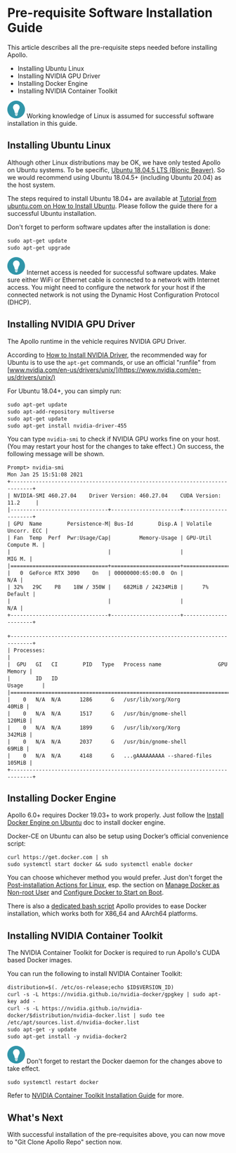 # Pre-requisite Software Installation Guide

This article describes all the pre-requisite steps needed before installing
Apollo.

- Installing Ubuntu Linux
- Installing NVIDIA GPU Driver
- Installing Docker Engine
- Installing NVIDIA Container Toolkit

![tip_icon](images/tip_icon.png) Working knowledge of Linux is assumed for
successful software installation in this guide.

## Installing Ubuntu Linux

Although other Linux distributions may be OK, we have only tested Apollo on
Ubuntu systems. To be specific,
[Ubuntu 18.04.5 LTS (Bionic Beaver)](https://releases.ubuntu.com/18.04.5/). So
we would recommend using Ubuntu 18.04.5+ (including Ubuntu 20.04) as the host
system.

The steps required to install Ubuntu 18.04+ are available at
[Tutorial from ubuntu.com on How to Install Ubuntu](https://ubuntu.com/tutorials/install-ubuntu-desktop).
Please follow the guide there for a successful Ubuntu installation.

Don't forget to perform software updates after the installation is done:

```shell
sudo apt-get update
sudo apt-get upgrade
```

![](images/tip_icon.png) Internet access is needed for successful software
updates. Make sure either WiFi or Ethernet cable is connected to a network with
Internet access. You might need to configure the network for your host if the
connected network is not using the Dynamic Host Configuration Protocol (DHCP).

## Installing NVIDIA GPU Driver

The Apollo runtime in the vehicle requires NVIDIA GPU Driver.

According to
[How to Install NVIDIA Driver](https://github.com/NVIDIA/nvidia-docker/wiki/Frequently-Asked-Questions#how-do-i-install-the-nvidia-driver),
the recommended way for Ubuntu is to use the `apt-get` commands, or use an
official "runfile" from
[www.nvidia.com/en-us/drivers/unix/](https://www.nvidia.com/en-us/drivers/unix/)

For Ubuntu 18.04+, you can simply run:

```
sudo apt-get update
sudo apt-add-repository multiverse
sudo apt-get update
sudo apt-get install nvidia-driver-455
```

You can type `nvidia-smi` to check if NVIDIA GPU works fine on your host. (You
may restart your host for the changes to take effect.) On success, the following
message will be shown.

```
Prompt> nvidia-smi
Mon Jan 25 15:51:08 2021
+-----------------------------------------------------------------------------+
| NVIDIA-SMI 460.27.04    Driver Version: 460.27.04    CUDA Version: 11.2     |
|-------------------------------+----------------------+----------------------+
| GPU  Name        Persistence-M| Bus-Id        Disp.A | Volatile Uncorr. ECC |
| Fan  Temp  Perf  Pwr:Usage/Cap|         Memory-Usage | GPU-Util  Compute M. |
|                               |                      |               MIG M. |
|===============================+======================+======================|
|   0  GeForce RTX 3090    On   | 00000000:65:00.0  On |                  N/A |
| 32%   29C    P8    18W / 350W |    682MiB / 24234MiB |      7%      Default |
|                               |                      |                  N/A |
+-------------------------------+----------------------+----------------------+

+-----------------------------------------------------------------------------+
| Processes:                                                                  |
|  GPU   GI   CI        PID   Type   Process name                  GPU Memory |
|        ID   ID                                                   Usage      |
|=============================================================================|
|    0   N/A  N/A      1286      G   /usr/lib/xorg/Xorg                 40MiB |
|    0   N/A  N/A      1517      G   /usr/bin/gnome-shell              120MiB |
|    0   N/A  N/A      1899      G   /usr/lib/xorg/Xorg                342MiB |
|    0   N/A  N/A      2037      G   /usr/bin/gnome-shell               69MiB |
|    0   N/A  N/A      4148      G   ...gAAAAAAAAA --shared-files      105MiB |
+-----------------------------------------------------------------------------+
```

## Installing Docker Engine

Apollo 6.0+ requires Docker 19.03+ to work properly. Just follow the
[Install Docker Engine on Ubuntu](https://docs.docker.com/engine/install/ubuntu/)
doc to install docker engine.

Docker-CE on Ubuntu can also be setup using Docker’s official convenience
script:

```
curl https://get.docker.com | sh
sudo systemctl start docker && sudo systemctl enable docker
```

You can choose whichever method you would prefer. Just don't forget the
[Post-installation Actions for Linux](https://docs.docker.com/engine/install/linux-postinstall/),
esp. the section on
[Manage Docker as Non-root User](https://docs.docker.com/engine/install/linux-postinstall/#manage-docker-as-a-non-root-user)
and
[Configure Docker to Start on Boot](https://docs.docker.com/engine/install/linux-postinstall/#configure-docker-to-start-on-boot).

There is also a
[dedicated bash script](../../docker/setup_host/install_docker.sh) Apollo
provides to ease Docker installation, which works both for X86_64 and AArch64
platforms.

## Installing NVIDIA Container Toolkit

The NVIDIA Container Toolkit for Docker is required to run Apollo's CUDA based
Docker images.

You can run the following to install NVIDIA Container Toolkit:

```
distribution=$(. /etc/os-release;echo $ID$VERSION_ID)
curl -s -L https://nvidia.github.io/nvidia-docker/gpgkey | sudo apt-key add -
curl -s -L https://nvidia.github.io/nvidia-docker/$distribution/nvidia-docker.list | sudo tee /etc/apt/sources.list.d/nvidia-docker.list
sudo apt-get -y update
sudo apt-get install -y nvidia-docker2
```

![tip_icon](images/tip_icon.png) Don't forget to restart the Docker daemon for
the changes above to take effect.

```
sudo systemctl restart docker
```

Refer to
[NVIDIA Container Toolkit Installation Guide](https://docs.nvidia.com/datacenter/cloud-native/container-toolkit/install-guide.html)
for more.

## What's Next

With successful installation of the pre-requisites above, you can now move to
"Git Clone Apollo Repo" section now.
